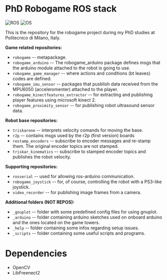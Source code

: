 PhD Robogame ROS stack
======================
![ROS](https://img.shields.io/badge/ROS-Indigo-brightgreen.svg)
![OS](https://img.shields.io/badge/OS-Ubutu14.04-orange.svg)

This is the repository for the robogame project during my PhD studies at Politecnico di Milano, Italy.

**Game related repositories:**<br/>
* `robogame` -- metapackage. <br/>
* `robogame_arduino` -- The robogame_arduino package defines msgs that the arduino module attached to the robot is going to use.  <br/>
* `robogame_game_manager` -- where actions and conditions (bt leaves) codes are defined. <br/>
* `robogame_imu_sensor` -- packages that pusblish data received from the MPU6050 (acceleromenter) attached to the player. <br/>
* `robogame_kinectfeatures_extractor` -- for extracting and publishing player features using microsoft kinect 2.  <br/>
* `robogame_proximity_sensor` -- for publishing robot ultrasound sensor data. <br/>

**Robot base repositories:**</br>
* `triskarone` -- interprets velocity comands for moving the base.</br>
* `r2p`	-- contains msgs used by the r2p (first version) boards</br>
* `restamp_encoders` -- subscribe to encoder messages and re-stamp them. The original encoder topics are not stamped. <br/>
* `triskar_kinematics` -- subscribe to stamped encoder topics and publishes the robot velocity.<br/>


**Supporting repositories:**</br>
* `rosserial` --  used for allowing ros-arduino communication.</br>
* `robogame_joystick` -- for, of course, controlling the robot with a PS3-like joystick. <br/>
* `video_recorder` -- for publishing image frames from a camera.<br/>

**Additional folders (NOT REPOS):**</br>
* `_gnuplot` -- folder with some predefined config files for using gnuplot.</br>
* `_arduino` -- folder containing arduino sketches used on onboard arduino and the ones located on the game towers.</br>
* `_help` -- folder containing some infos regarding setup issues.</br>
* `_scripts` -- folder containing some useful scripts and programs.</br>

Dependencies
============

* OpenCV
* LibFreenect2
